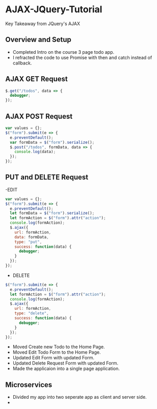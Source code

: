 # AJAX-JQuery-Tutorial

Key Takeaway from JQuery's AJAX

## Overview and Setup

- Completed Intro on the course 3 page todo app.
- I refracted the code to use Promise with then and catch instead of callback.

## AJAX GET Request

```js
$.get("/todos", data => {
  debugger;
});
```

## AJAX POST Request

```js
var values = {};
$("form").submit(e => {
  e.preventDefault();
  var formData = $("form").serialize();
  $.post("/todos", formData, data => {
    console.log(data);
  });
});
```

## PUT and DELETE Request

-EDIT

```js
var values = {};
$("form").submit(e => {
  e.preventDefault();
  let formData = $("form").serialize();
  let formAction = $("form").attr("action");
  console.log(formAction);
  $.ajax({
    url: formAction,
    data: formData,
    type: "put",
    success: function(data) {
      debugger;
    }
  });
});
```

- DELETE

```js
$("form").submit(e => {
  e.preventDefault();
  let formAction = $("form").attr("action");
  console.log(formAction);
  $.ajax({
    url: formAction,
    type: "delete",
    success: function(data) {
      debugger;
    }
  });
});
```

- Moved Create new Todo to the Home Page.
- Moved Edit Todo Form to the Home Page.
- Updated Edit Form with updated Form.
- Updated Delete Request Form with updated Form.
- Made the applicaion into a single page application.

## Microservices

- Divided my app into two seperate app as client and server side.
-
